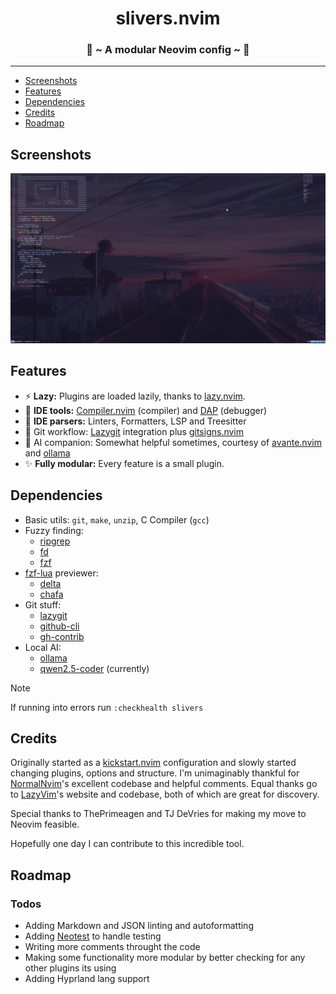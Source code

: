 <div align="center">
  <h1>slivers.nvim</h1>
  <h3>🌸 ~ A modular Neovim config  ~ 🌸</h3>
</div>

----------

- [Screenshots](#screenshots)
- [Features](#features)
- [Dependencies](#dependencies)
- [Credits](#credits)
- [Roadmap](#roadmap)

## Screenshots

![screenshot](https://github.com/joaoinez/personal-website/blob/main/assets/slivers-nvim.png)

## Features

- ⚡ **Lazy:** Plugins are loaded lazily, thanks to [lazy.nvim](https://github.com/folke/lazy.nvim).
- 🤖 **IDE tools:** [Compiler.nvim](https://github.com/Zeioth/compiler.nvim) (compiler) and [DAP](https://github.com/mfussenegger/nvim-dap) (debugger)
- 🐞 **IDE parsers:** Linters, Formatters, LSP and Treesitter
- 🧰 Git workflow: [Lazygit](https://github.com/kdheepak/lazygit.nvim) integration plus [gitsigns.nvim](https://github.com/lewis6991/gitsigns.nvim)
- 🧠 AI companion: Somewhat helpful sometimes, courtesy of [avante.nvim](https://github.com/yetone/avante.nvim) and [ollama](https://github.com/ollama/ollama)
- ✨ **Fully modular:** Every feature is a small plugin.

## Dependencies

- Basic utils: `git`, `make`, `unzip`, C Compiler (`gcc`)
- Fuzzy finding:
  - [ripgrep](https://github.com/BurntSushi/ripgrep#installation)
  - [fd](https://github.com/sharkdp/fd)
  - [fzf](https://github.com/junegunn/fzf)
- [fzf-lua](https://github.com/ibhagwan/fzf-lua) previewer:
  - [delta](https://github.com/dandavison/delta)
  - [chafa](https://github.com/hpjansson/chafa)
- Git stuff:
  - [lazygit](https://github.com/jesseduffield/lazygit)
  - [github-cli](https://github.com/cli/cli#installation)
  - [gh-contrib](https://github.com/mislav/gh-contrib)
- Local AI:
  - [ollama](https://ollama.com/download/linux)
  - [qwen2.5-coder](https://ollama.com/library/qwen2.5-coder) (currently)

> [!NOTE]
> If running into errors run `:checkhealth slivers`

## Credits

Originally started as a [kickstart.nvim](https://github.com/nvim-lua/kickstart.nvim) configuration and slowly started changing plugins, options and structure.
I'm unimaginably thankful for [NormalNvim](https://github.com/NormalNvim/NormalNvim)'s excellent codebase and helpful comments.
Equal thanks go to [LazyVim](https://github.com/LazyVim/LazyVim)'s website and codebase, both of which are great for discovery.

Special thanks to ThePrimeagen and TJ DeVries for making my move to Neovim feasible.

Hopefully one day I can contribute to this incredible tool.

## Roadmap

### Todos

- Adding Markdown and JSON linting and autoformatting
- Adding [Neotest](https://github.com/nvim-neotest/neotest) to handle testing
- Writing more comments throught the code
- Making some functionality more modular by better checking for any other plugins its using
- Adding Hyprland lang support
